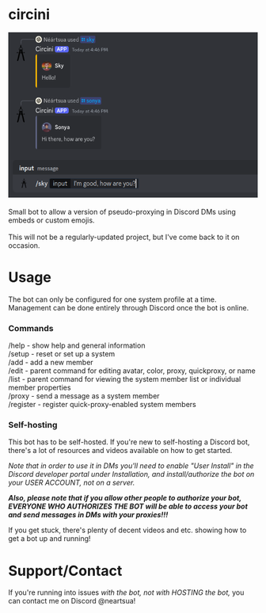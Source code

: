 # circini
![Image showing two embedded proxied messages in conversation](/image.png)<br><br>
Small bot to allow a version of pseudo-proxying in Discord DMs using embeds or custom emojis.<br><br>
This will not be a regularly-updated project, but I've come back to it on occasion.

# Usage
The bot can only be configured for one system profile at a time. Management can be done entirely through Discord once the bot is online.<br>

### Commands
/help - show help and general information<br>
/setup - reset or set up a system<br>
/add - add a new member<br>
/edit - parent command for editing avatar, color, proxy, quickproxy, or name<br>
/list - parent command for viewing the system member list or individual member properties<br>
/proxy - send a message as a system member<br>
/register - register quick-proxy-enabled system members

### Self-hosting
This bot has to be self-hosted. If you're new to self-hosting a Discord bot, there's a lot of resources and videos available on how to get started.

*Note that in order to use it in DMs you'll need to enable "User Install" in the Discord developer portal under Installation, and install/authorize the bot on your USER ACCOUNT, not on a server.*

***Also, please note that if you allow other people to authorize your bot, EVERYONE WHO AUTHORIZES THE BOT will be able to access your bot and send messages in DMs with your proxies!!!***

If you get stuck, there's plenty of decent videos and etc. showing how to get a bot up and running!

# Support/Contact
If you're running into issues *with the bot, not with HOSTING the bot,* you can contact me on Discord @neartsua!
